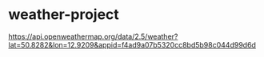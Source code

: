 # weather-project

https://api.openweathermap.org/data/2.5/weather?lat=50.8282&lon=12.9209&appid=f4ad9a07b5320cc8bd5b98c044d99d6d
